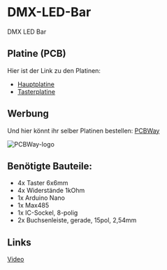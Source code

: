 # DMX-LED-Bar
DMX LED Bar

## Platine (PCB)

Hier ist der Link zu den Platinen:

- [Hauptplatine](https://www.pcbway.com/project/shareproject/DMX_LED_Bar_1_abcb6a3c.html)
- [Tasterplatine](https://www.pcbway.com/project/shareproject/DMX_LED_Bar_2_Nur_Taster_Teil_1_24365583.html)

## Werbung
Und hier könnt ihr selber Platinen bestellen: [PCBWay](https://www.pcbway.com/)

![PCBWay-logo](https://github.com/18-Sunil-18/DMX-LED-Bar/assets/70856050/bb180489-bf78-4b87-9770-177828271f65)


## Benötigte Bauteile:

- 4x Taster 6x6mm
- 4x Widerstände 1kOhm
- 1x Arduino Nano
- 1x Max485
- 1x IC-Sockel, 8-polig
- 2x Buchsenleiste, gerade, 15pol, 2,54mm


## Links
[Video](https://youtu.be/DR7m4_L-1cg)
